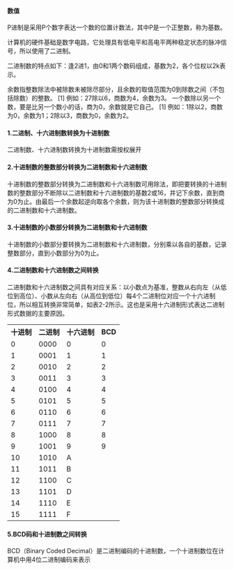 #### 数值
P进制是采用P个数字表达一个数的位置计数法，其中P是一个正整数，称为基数。

计算机的硬件基础是数字电路，它处理具有低电平和高电平两种稳定状态的脉冲信号，所以使用了二进制。

二进制数的特点如下：逢2进1，由0和1两个数码组成，基数为2，各个位权以2k表示。

余数指整数除法中被除数未被除尽部分，且余数的取值范围为0到除数之间（不包括除数）的整数。 [1]  例如：27除以6，商数为4，余数为3。
一个数除以另一个数，要是比另一个数小的话，商为0，余数就是它自己。 [1]  例如：1除以2，商数为0，余数为1；2除以3，商数为0，余数为2。

#### 1.二进制、十六进制数转换为十进制数
二进制数、十六进制数转换为十进制数需按权展开

#### 2.十进制数的整数部分转换为二进制数和十六进制数

十进制数的整数部分转换为二进制数和十六进制数可用除法，即把要转换的十进制数的整数部分不断除以二进制数和十六进制数的基数2或16，并记下余数，直到商为0为止。由最后一个余数起逆向取各个余数，则为该十进制数的整数部分转换成的二进制数和十六进制数。

#### 3.十进制数的小数部分转换为二进制数和十六进制数

十进制数的小数部分要转换为二进制数和十六进制数，分别乘以各自的基数，记录整数部分，直到小数部分为0为止。

#### 4.二进制数和十六进制数之间转换
二进制数和十六进制数之间具有对应关系：以小数点为基准，整数从右向左（从低位到高位）、小数从左向右（从高位到低位）每4个二进制位对应一个十六进制位，所以相互转换非常简单，如表2-2所示。这也是采用十六进制形式表达二进制形式数据的主要原因。

<table>
	<tr>
		<th>十进制</th><th>二进制</th><th>十六进制</th><th>BCD</th>
	</tr>
	<tr>
		<td>0</td><td>0000</td><td>0</td><td>0</td>
	</tr>
	<tr>
		<td>1</td><td>0001</td><td>1</td><td>1</td>
	</tr>
	<tr>
		<td>2</td><td>0010</td><td>2</td><td>2</td>
	</tr>
	<tr>
		<td>3</td><td>0011</td><td>3</td><td>3</td>
	</tr>
	<tr>
		<td>4</td><td>0100</td><td>4</td><td>4</td>
	</tr>
	<tr>
		<td>5</td><td>0101</td><td>5</td><td>5</td>
	</tr>
	<tr>
		<td>6</td><td>0110</td><td>6</td><td>6</td>
	</tr>
	<tr>
		<td>7</td><td>0111</td><td>7</td><td>7</td>
	</tr>
	<tr>
		<td>8</td><td>1000</td><td>8</td><td>8</td>
	</tr>
	<tr>
		<td>9</td><td>1001</td><td>9</td><td>9</td>
	</tr>
	<tr>
		<td>10</td><td>1010</td><td>A</td><td></td>
	</tr>
	<tr>
		<td>11</td><td>1011</td><td>B</td><td></td>
	</tr>
	<tr>
		<td>12</td><td>1100</td><td>C</td><td></td>
	</tr>
	<tr>
		<td>13</td><td>1101</td><td>D</td><td></td>
	</tr>
	<tr>
		<td>14</td><td>1110</td><td>E</td><td></td>
	</tr>
	<tr>
		<td>15</td><td>1111</td><td>F</td><td></td>
	</tr>

</table>

#### 5.BCD码和十进制数之间转换

BCD（Binary Coded Decimal）是二进制编码的十进制数，一个十进制数位在计算机中用4位二进制编码来表示

